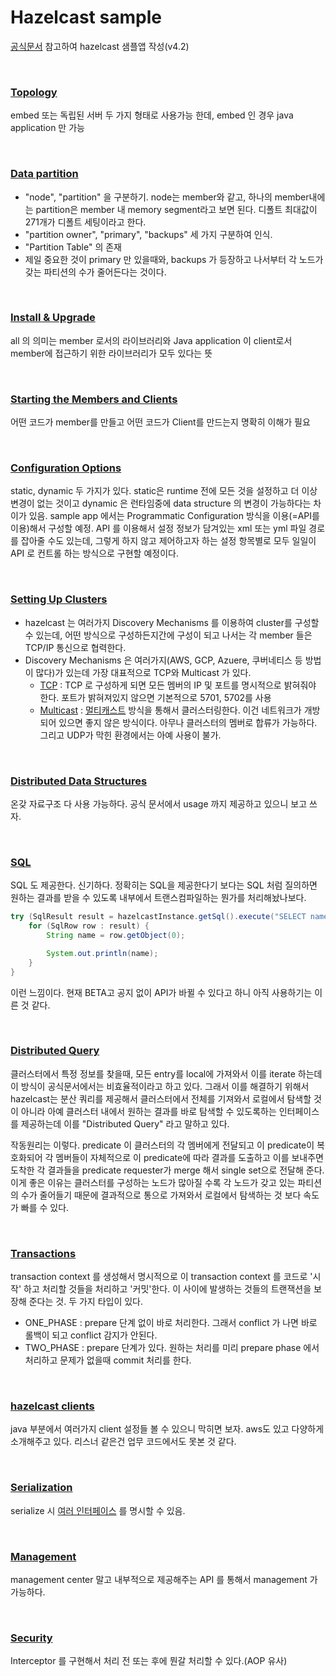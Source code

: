 # Hazelcast sample

[공식문서](https://docs.hazelcast.com/imdg/latest/) 참고하여 hazelcast 샘플앱 작성(v4.2)

<br>

### [Topology](https://docs.hazelcast.com/imdg/latest/overview/topology) 
embed 또는 독립된 서버 두 가지 형태로 사용가능 한데, embed 인 경우 java application 만 가능 

<br>

### [Data partition](https://docs.hazelcast.com/imdg/latest/overview/data-partitioning)
* "node", "partition" 을 구분하기. node는 member와 같고, 하나의 member내에는 partition은 member 내 memory segment라고 보면 된다. 디폴트 최대값이 271개가 디폴트 세팅이라고 한다.
* "partition owner", "primary", "backups" 세 가지 구분하여 인식.
* "Partition Table" 의 존재
* 제일 중요한 것이 primary 만 있을때와, backups 가 등장하고 나서부터 각 노드가 갖는 파티션의 수가 줄어든다는 것이다.

<br>

### [Install & Upgrade](https://docs.hazelcast.com/imdg/latest/installation/installing-using-maven)
all 의 의미는 member 로서의 라이브러리와 Java application 이 client로서 member에 접근하기 위한 라이브러리가 모두 있다는 뜻

<br>

### [Starting the Members and Clients](https://docs.hazelcast.com/imdg/latest/starting-members-clients)
어떤 코드가 member를 만들고 어떤 코드가 Client를 만드는지 명확히 이해가 필요

<br>

### [Configuration Options](https://docs.hazelcast.com/imdg/latest/configuration/understanding-configuration)
static, dynamic 두 가지가 있다. static은 runtime 전에 모든 것을 설정하고 더 이상 변경이 없는 것이고 dynamic 은 런타임중에 data structure 의 변경이 가능하다는 차이가 있음.
sample app 에서는 Programmatic Configuration 방식을 이용(=API를 이용)해서 구성할 예정. API 를 이용해서 설정 정보가 담겨있는 xml 또는 yml 파일 경로를 잡아줄 수도 있는데,
그렇게 하지 않고 제어하고자 하는 설정 항목별로 모두 일일이 API 로 컨트롤 하는 방식으로 구현할 예정이다.

<br>

### [Setting Up Clusters](https://docs.hazelcast.com/imdg/latest/clusters/setting-up-clusters)
* hazelcast 는 여러가지 Discovery Mechanisms 를 이용하여 cluster를 구성할 수 있는데, 어떤 방식으로 구성하든지간에 구성이 되고 나서는 각 member 들은 TCP/IP 통신으로 협력한다.
* Discovery Mechanisms 은 여러가지(AWS, GCP, Azuere, 쿠버네티스 등 방법이 많다)가 있는데 가장 대표적으로 TCP와 Multicast 가 있다.
  * [TCP](https://docs.hazelcast.com/imdg/latest/clusters/discovering-by-tcp) : TCP 로 구성하게 되면 모든 멤버의 IP 및 포트를 명시적으로 밝혀줘야 한다. 포트가 밝혀져있지 않으면 기본적으로 5701, 5702를 사용
  * [Multicast](https://docs.hazelcast.com/imdg/latest/clusters/discovering-by-multicast) :  [멀티캐스트](https://ko.wikipedia.org/wiki/%EB%A9%80%ED%8B%B0%EC%BA%90%EC%8A%A4%ED%8A%B8) 방식을 통해서 클러스터링한다. 이건 네트워크가 개방되어 있으면 좋지 않은 방식이다. 아무나 클러스터의 멤버로 합류가 가능하다. 그리고 UDP가 막힌 환경에서는 아예 사용이 불가.

<br>

### [Distributed Data Structures](https://docs.hazelcast.com/imdg/latest/data-structures/distributed-data-structures)
온갖 자료구조 다 사용 가능하다. 공식 문서에서 usage 까지 제공하고 있으니 보고 쓰자.

<br>

### [SQL](https://docs.hazelcast.com/imdg/latest/sql/distributed-sql)
SQL 도 제공한다. 신기하다. 정확히는 SQL을 제공한다기 보다는 SQL 처럼 질의하면 원하는 결과를 받을 수 있도록 내부에서 트랜스컴파일하는 뭔가를 처리해놨나보다.
```java
try (SqlResult result = hazelcastInstance.getSql().execute("SELECT name FROM emp WHERE age < ?", 30)) {
    for (SqlRow row : result) {
        String name = row.getObject(0);

        System.out.println(name);
    }
}
```

이런 느낌이다. 현재 BETA고 공지 없이 API가 바뀔 수 있다고 하니 아직 사용하기는 이른 것 같다.

<br>

### [Distributed Query](https://docs.hazelcast.com/imdg/latest/query/distributed-query)
클러스터에서 특정 정보를 찾을때, 모든 entry를 local에 가져와서 이를 iterate 하는데 이 방식이 공식문서에서는 비효율적이라고 하고 있다. 그래서 이를 해결하기 위해서 hazelcast는 분산 쿼리를 제공해서 클러스터에서 전체를 기져와서 로컬에서 탐색할 것이 아니라 아예 클러스터 내에서
원하는 결과를 바로 탐색할 수 있도록하는 인터페이스를 제공하는데 이를 "Distributed Query" 라고 말하고 있다.

작동원리는 이렇다. predicate 이 클러스터의 각 멤버에게 전달되고 이 predicate이 복호화되어 각 멤버들이 자체적으로 이 predicate에 따라 결과를 도출하고 이를 보내주면 도착한 각 결과들을 predicate requester가 merge 해서 single set으로 전달해 준다.
이게 좋은 이유는 클러스터를 구성하는 노드가 많아질 수록 각 노드가 갖고 있는 파티션의 수가 줄어들기 때문에 결과적으로 통으로 가져와서 로컬에서 탐색하는 것 보다 속도가 빠를 수 있다.

<br>

### [Transactions](https://docs.hazelcast.com/imdg/latest/transactions/transactions)
transaction context 를 생성해서 명시적으로 이 transaction context 를 코드로 '시작' 하고 처리할 것들을 처리하고 '커밋'한다. 이 사이에 발생하는 것들의 트랜잭션을 보장해 준다는 것. 두 가지 타입이 있다.
* ONE_PHASE : prepare 단계 없이 바로 처리한다. 그래서 conflict 가 나면 바로 롤백이 되고 conflict 감지가 안된다.
* TWO_PHASE : prepare 단계가 있다. 원하는 처리를 미리 prepare phase 에서 처리하고 문제가 없을때 commit 처리를 한다.

<br>

### [hazelcast clients](https://docs.hazelcast.com/imdg/latest/clients/hazelcast-clients)
java 부분에서 여러가지 client 설정들 볼 수 있으니 막히면 보자. aws도 있고 다양하게 소개해주고 있다. 리스너 같은건 업무 코드에서도 못본 것 같다.

<br>

### [Serialization](https://docs.hazelcast.com/imdg/latest/serialization/serialization)
serialize 시 [여러 인터페이스](https://docs.hazelcast.com/imdg/latest/serialization/comparing-interfaces) 를 명시할 수 있음. 

<br>

### [Management](https://docs.hazelcast.com/imdg/latest/management/management)
management center 말고 내부적으로 제공해주는 API 를 통해서 management 가 가능하다. 

<br>

### [Security](https://docs.hazelcast.com/imdg/latest/security/security-interceptor)
Interceptor 를 구현해서 처리 전 또는 후에 뭔갈 처리할 수 있다.(AOP 유사)
